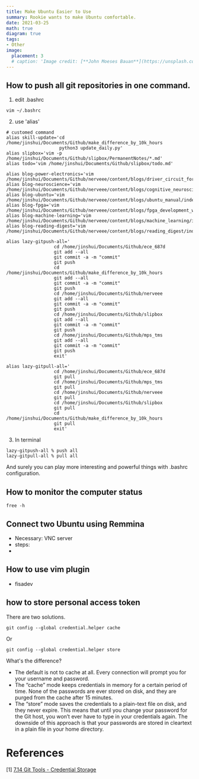 ```yaml
---
title: Make Ubuntu Easier to Use
summary: Rookie wants to make Ubuntu comfortable.
date: 2021-03-25
math: true
diagram: true
tags:
- Other
image:
  placement: 3
  # caption: 'Image credit: [**John Moeses Bauan**](https://unsplash.com/photos/OGZtQF8iC0g)'
---
```


## How to push all git repositories in one command. 
1. edit .bashrc 
```
vim ~/.bashrc
```
2. use 'alias' 

```
# customed command
alias skill-update='cd /home/jinshui/Documents/Github/make_difference_by_10k_hours
                    python3 update_daily.py'
alias slipbox='vim -p /home/jinshui/Documents/Github/slipbox/PermanentNotes/*.md'
alias todo='vim /home/jinshui/Documents/Github/slipbox/todo.md'

alias blog-power-electronics='vim /home/jinshui/Documents/Github/nerveee/content/blogs/driver_circuit_for_wbg_devices/index.md'
alias blog-neuroscience='vim /home/jinshui/Documents/Github/nerveee/content/blogs/cognitive_neuroscience/index.md'
alias blog-ubuntu='vim /home/jinshui/Documents/Github/nerveee/content/blogs/ubuntu_manual/index.md'
alias blog-fpga='vim /home/jinshui/Documents/Github/nerveee/content/blogs/fpga_development_with_sbrio_and_labview/index.md'
alias blog-machine-learning='vim /home/jinshui/Documents/Github/nerveee/content/blogs/machine_learning/index.md'
alias blog-reading-digest='vim /home/jinshui/Documents/Github/nerveee/content/blogs/reading_digest/index.md'

alias lazy-gitpush-all='
                  cd /home/jinshui/Documents/Github/ece_687d
                  git add --all
                  git commit -a -m "commit"
                  git push
                  cd /home/jinshui/Documents/Github/make_difference_by_10k_hours
                  git add --all
                  git commit -a -m "commit"
                  git push
                  cd /home/jinshui/Documents/Github/nerveee
                  git add --all
                  git commit -a -m "commit"
                  git push
                  cd /home/jinshui/Documents/Github/slipbox
                  git add --all
                  git commit -a -m "commit"
                  git push
                  cd /home/jinshui/Documents/Github/mps_tms
                  git add --all
                  git commit -a -m "commit"
                  git push
                  exit'

alias lazy-gitpull-all='
                  cd /home/jinshui/Documents/Github/ece_687d
                  git pull
                  cd /home/jinshui/Documents/Github/mps_tms
                  git pull
                  cd /home/jinshui/Documents/Github/nerveee
                  git pull
                  cd /home/jinshui/Documents/Github/slipbox
                  git pull
                  cd /home/jinshui/Documents/Github/make_difference_by_10k_hours
                  git pull
                  exit'
```
3. In terminal
```
lazy-gitpush-all % push all
lazy-gitpull-all % pull all
```

And surely you can play more interesting and powerful things with .bashrc configuration. 



## How to monitor the computer status
```
free -h
```

## Connect two Ubuntu using Remmina
- Necessary: VNC server
- steps:
-


## How to use vim plugin
- fisadev

## how to store personal access token 
There are two solutions. 
```
git config --global credential.helper cache
```
Or
```
git config --global credential.helper store
```
What's the difference?

- The default is not to cache at all. Every connection will prompt you for your username and password.
- The “cache” mode keeps credentials in memory for a certain period of time. None of the passwords are ever stored on disk, and they are purged from the cache after 15 minutes.
- The “store” mode saves the credentials to a plain-text file on disk, and they never expire. This means that until you change your password for the Git host, you won’t ever have to type in your credentials again. The downside of this approach is that your passwords are stored in cleartext in a plain file in your home directory.


# References
[1] [7.14 Git Tools - Credential Storage](https://git-scm.com/book/en/v2/Git-Tools-Credential-Storage)
